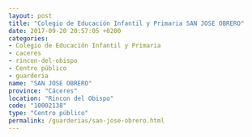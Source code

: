 ```yaml
---
layout: post
title: "Colegio de Educación Infantil y Primaria SAN JOSE OBRERO"
date: 2017-09-20 20:57:05 +0200
categories:
- Colegio de Educación Infantil y Primaria
- caceres
- rincon-del-obispo
- Centro público
- guarderia
name: "SAN JOSE OBRERO"
province: "Cáceres"
location: "Rincon del Obispo"
code: "10002138"
type: "Centro público"
permalink: /guarderias/san-jose-obrero.html
---
```

